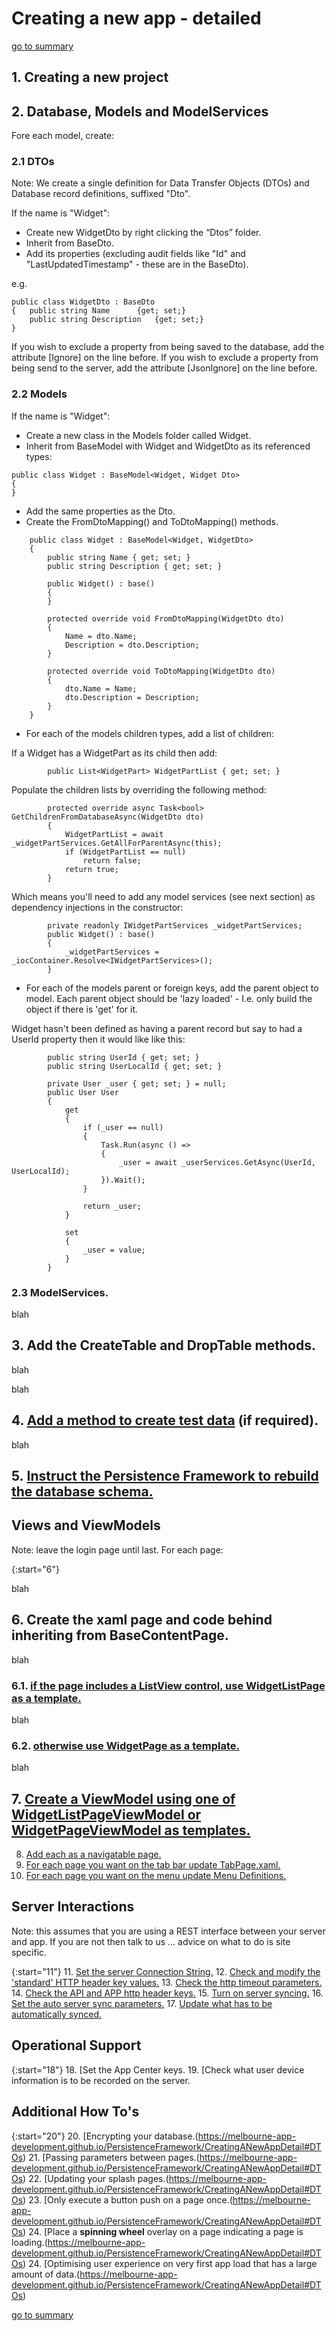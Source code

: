# Creating a new app - detailed
[go to summary](https://melbourne-app-development.github.io/PersistenceFramework/CreatingANewApp)

## <a id="CreateAppProject">1. Creating a new project

## 2. Database, Models and ModelServices

Fore each model, create:

### <a id="DTOs">2.1 DTOs

Note: We create a single definition for Data Transfer Objects (DTOs) and Database record definitions, suffixed "Dto".

If the name is "Widget":
* Create new WidgetDto by right clicking the “Dtos” folder.
* Inherit from BaseDto.
* Add its properties (excluding audit fields like "Id" and "LastUpdatedTimestamp" - these are in the BaseDto).

e.g.
```
public class WidgetDto : BaseDto 
{ 	public string Name  	{get; set;}
	public string Description 	{get; set;}
}
```

If you wish to exclude a property from being saved to the database, add the attribute [Ignore] on the line before.
If you wish to exclude a property from being send to the server, add the attribute [JsonIgnore] on the line before.

### <a id="Models">2.2 Models

If the name is "Widget":
* Create a new class in the Models folder called Widget.
* Inherit from BaseModel with Widget and WidgetDto as its referenced types:
```
public class Widget : BaseModel<Widget, Widget Dto> 
{
}
```
* Add the same properties as the Dto.
* Create the FromDtoMapping() and ToDtoMapping() methods.

```
    public class Widget : BaseModel<Widget, WidgetDto>
    {
        public string Name { get; set; }
        public string Description { get; set; }
 
        public Widget() : base()
        {
        }

        protected override void FromDtoMapping(WidgetDto dto)
        {
            Name = dto.Name;
            Description = dto.Description;
        }

        protected override void ToDtoMapping(WidgetDto dto)
        {
            dto.Name = Name;
            dto.Description = Description;
        }
    }
```

* For each of the models children types, add a list of children:

If a Widget has a WidgetPart as its child then add:
```
        public List<WidgetPart> WidgetPartList { get; set; }
```

Populate the children lists by overriding the following method:
```
        protected override async Task<bool> GetChildrenFromDatabaseAsync(WidgetDto dto)
        {
            WidgetPartList = await _widgetPartServices.GetAllForParentAsync(this);
            if (WidgetPartList == null)
                return false;
            return true;
        }
```

Which means you'll need to add any model services (see next section) as dependency injections in the constructor:
```
        private readonly IWidgetPartServices _widgetPartServices;
        public Widget() : base()
        {
            _widgetPartServices = _iocContainer.Resolve<IWidgetPartServices>();
        }
```

* For each of the models parent or foreign keys, add the parent object to model.
Each parent object should be 'lazy loaded' - I.e. only build the object if there is 'get' for it.

Widget hasn't been defined as having a parent record but say to had a UserId property then it would like like this:
```
        public string UserId { get; set; }
        public string UserLocalId { get; set; }

        private User _user { get; set; } = null;
        public User User
        {
            get
            {
                if (_user == null)
                {
                    Task.Run(async () =>
                    {
                        _user = await _userServices.GetAsync(UserId, UserLocalId);
                    }).Wait();
                }

                return _user;
            }

            set
            {
                _user = value;
            }
        }
```


### <a id="Models">2.3 ModelServices.

blah

## <a id="CreateAppProject">3. Add the CreateTable and DropTable methods.

blah




blah

## <a id="CreateAppProject">4. [Add a method to create test data](https://melbourne-app-development.github.io/PersistenceFramework/CreatingANewAppDetail#DTOs) (if required).

blah

## <a id="CreateAppProject">5. [Instruct the Persistence Framework to rebuild the database schema.](https://melbourne-app-development.github.io/PersistenceFramework/CreatingANewAppDetail#DTOs)


## Views and ViewModels

Note: leave the login page until last.
For each page:

{:start="6"}

blah

## <a id="CreateAppProject">6. Create the xaml page and code behind inheriting from BaseContentPage.

blah

### <a id="CreateAppProject">6.1. [if the page includes a ListView control, use WidgetListPage as a template.](https://melbourne-app-development.github.io/PersistenceFramework/CreatingANewAppDetail#DTOs)

blah

### <a id="CreateAppProject">6.2. [otherwise use WidgetPage as a template.](https://melbourne-app-development.github.io/PersistenceFramework/CreatingANewAppDetail#DTOs)

blah

## <a id="CreateAppProject">7. [Create a ViewModel using one of WidgetListPageViewModel or WidgetPageViewModel as templates.](https://melbourne-app-development.github.io/PersistenceFramework/CreatingANewAppDetail#DTOs)
8. [Add each as a navigatable page.](https://melbourne-app-development.github.io/PersistenceFramework/CreatingANewAppDetail#DTOs)
9. [For each page you want on the tab bar update TabPage.xaml.](https://melbourne-app-development.github.io/PersistenceFramework/CreatingANewAppDetail#DTOs)
10. [For each page you want on the menu update Menu Definitions.](https://melbourne-app-development.github.io/PersistenceFramework/CreatingANewAppDetail#DTOs)

## Server Interactions

Note: this assumes that you are using a REST interface between your server and app. If you are not then talk to us ... advice on what to do is site specific.

{:start="11"}
11. [Set the server Connection String.](https://melbourne-app-development.github.io/PersistenceFramework/CreatingANewAppDetail#DTOs)
12. [Check and modify the 'standard' HTTP header key values.](https://melbourne-app-development.github.io/PersistenceFramework/CreatingANewAppDetail#DTOs)
13. [Check the http timeout parameters.](https://melbourne-app-development.github.io/PersistenceFramework/CreatingANewAppDetail#DTOs)
14. [Check the API and APP http header keys.](https://melbourne-app-development.github.io/PersistenceFramework/CreatingANewAppDetail#DTOs)
15. [Turn on server syncing.](https://melbourne-app-development.github.io/PersistenceFramework/CreatingANewAppDetail#DTOs)
16. [Set the auto server sync parameters.](https://melbourne-app-development.github.io/PersistenceFramework/CreatingANewAppDetail#DTOs)
17. [Update what has to be automatically synced.](https://melbourne-app-development.github.io/PersistenceFramework/CreatingANewAppDetail#DTOs)

## Operational Support

{:start="18"}
18. [Set the App Center keys.
19. [Check what user device information is to be recorded on the server.

## Additional How To's

{:start="20"}
20. [Encrypting your database.(https://melbourne-app-development.github.io/PersistenceFramework/CreatingANewAppDetail#DTOs)
21. [Passing parameters between pages.(https://melbourne-app-development.github.io/PersistenceFramework/CreatingANewAppDetail#DTOs)
22. [Updating your splash pages.(https://melbourne-app-development.github.io/PersistenceFramework/CreatingANewAppDetail#DTOs)
23. [Only execute a button push on a page once.(https://melbourne-app-development.github.io/PersistenceFramework/CreatingANewAppDetail#DTOs)
24. [Place a __spinning wheel__ overlay on a page indicating a page is loading.(https://melbourne-app-development.github.io/PersistenceFramework/CreatingANewAppDetail#DTOs)
24. [Optimising user experience on very first app load that has a large amount of data.(https://melbourne-app-development.github.io/PersistenceFramework/CreatingANewAppDetail#DTOs)

[go to summary](https://melbourne-app-development.github.io/PersistenceFramework/CreatingANewApp)
